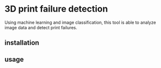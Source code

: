 # 3D print failure detection

Using machine learning and image classification, this tool is able to analyze image data and detect print failures.

## installation

## usage
